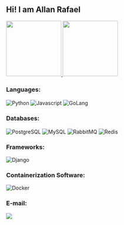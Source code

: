 ## Hi! I am Allan Rafael

<div class="row">
      <a href="https://github.com/allanraafael">
          <img height="150em" src="https://github-readme-streak-stats.herokuapp.com/?user=allanraafael&layout=compact&langs_count=7&theme=dark"/>
          <img height="150em" src="https://github-readme-stats.vercel.app/api/top-langs/?username=allanraafael&layout=compact&langs_count=7&theme=dark"/>
      </a>
</div>

### Languages:
<div style="display: inline_block">
      <img align="center" alt="Python"  src="https://img.shields.io/badge/Python-FFD43B?style=for-the-badge&logo=python&logoColor=darkgreen">
      <img align="center" alt="Javascript" src="https://img.shields.io/badge/JavaScript-F7DF1E?style=for-the-badge&logo=javascript&logoColor=black">
      <img align="center" alt="GoLang" src="https://img.shields.io/badge/Go-00ADD8?style=for-the-badge&logo=go&logoColor=white">
</div>

### Databases:
<div style="display: inline_block">
      <img align="center" alt="PostgreSQL" src="https://img.shields.io/badge/PostgreSQL-316192?style=for-the-badge&logo=postgresql&logoColor=white">    
      <img align="center" alt="MySQL" src="https://img.shields.io/badge/MySQL-00000F?style=for-the-badge&logo=mysql&logoColor=white">
      <img align="center" alt="RabbitMQ" src="https://img.shields.io/badge/rabbitmq-%23FF6600.svg?&style=for-the-badge&logo=rabbitmq&logoColor=white">
      <img align="center" alt="Redis" src="https://img.shields.io/badge/redis-CC0000.svg?&style=for-the-badge&logo=redis&logoColor=white">
</div>
  
### Frameworks:
<div style="display: inline_block">
      <img align="center" alt="Django" src="https://img.shields.io/badge/Django-092E20?style=for-the-badge&logo=django&logoColor=green">  
</div>
    
### Containerization Software:
<div style="display: inline_block">
      <img align="center" alt="Docker" src="https://img.shields.io/badge/Docker-2CA5E0?style=for-the-badge&logo=docker&logoColor=white">    
</div>

### E-mail:
<div> 
  <a href = "mailto:allanrafaelfo@gmail.com"><img src="https://img.shields.io/badge/Gmail-D14836?style=for-the-badge&logo=gmail&logoColor=white" target="_blank"></a>
</div>
